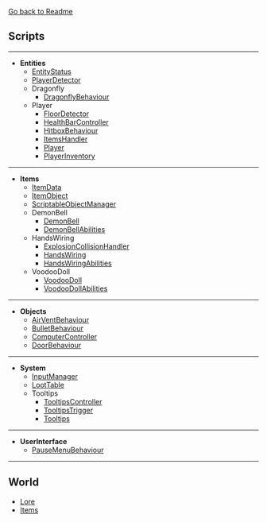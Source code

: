 ﻿[Go back to Readme](../readme.md)

## Scripts

---

- **Entities**
    - [EntityStatus](scripts/Entities/EntityStatus.md)
    - [PlayerDetector](scripts/Entities/PlayerDetector.md)
    - Dragonfly
        - [DragonflyBehaviour](scripts/Entities/Dragonfly/DragonflyBehaviour.md)
    - Player
        - [FloorDetector](scripts/Entities/Player/FloorDetector.md)
        - [HealthBarController](scripts/Entities/Player/HealthBarController.md)
        - [HitboxBehaviour](scripts/Entities/Player/HitboxBehaviour.md)
        - [ItemsHandler](scripts/Entities/Player/ItemsHandler.md)
        - [Player](scripts/Entities/Player/Player.md)
        - [PlayerInventory](scripts/Entities/Player/PlayerInventory.md)
---
- **Items**
    - [ItemData](scripts/Items/ItemData.md)
    - [ItemObject](scripts/Items/ItemObject.md)
    - [ScriptableObjectManager](scripts/Items/ScriptableObjectManager.md)
    - DemonBell
        - [DemonBell](scripts/Items/DemonBell/DemonBell.md)
        - [DemonBellAbilities](scripts/Items/DemonBell/DemonBellAbilities.md)
    - HandsWiring
        - [ExplosionCollisionHandler](scripts/Items/HandsWiring/ExplosionCollisionHandler.md)
        - [HandsWiring](scripts/Items/HandsWiring/HandsWiring.md)
        - [HandsWiringAbilities](scripts/Items/HandsWiring/HandsWiringAbilities.md)
    - VoodooDoll
        - [VoodooDoll](scripts/Items/VoodooDoll/VoodooDoll.md)
        - [VoodooDollAbilities](scripts/Items/VoodooDoll/VoodooDollAbilities.md)
---
- **Objects**
    - [AirVentBehaviour](scripts/Objects/AirVentBehaviour.md)
    - [BulletBehaviour](scripts/Objects/BulletBehaviour.md)
    - [ComputerController](scripts/Objects/ComputerController.md)
    - [DoorBehaviour](scripts/Objects/DoorBehaviour.md)
---
- **System**
    - [InputManager](scripts/System/InputManager.md)
    - [LootTable](scripts/System/LootTable.md)
    - Tooltips
        - [TooltipsController](scripts/System/Tooltips/TooltipsController.md)
        - [TooltipsTrigger](scripts/System/Tooltips/TooltipsTrigger.md)
        - [Tooltips](scripts/System/Tooltips/Tooltips.md)
---
- **UserInterface**
    - [PauseMenuBehaviour](scripts/UserInterface/PauseMenuBehaviour.md)
---

## World

- [Lore](world/lore.md)
- [Items](world/items.md)